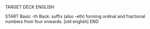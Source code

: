 TARGET DECK
ENGLISH

START
Basic
-th
Back: suffix (also -eth) forming ordinal and fractional numbers from four onwards. [old english]
END
